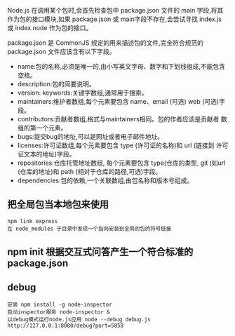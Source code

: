 Node.js 在调用某个包时,会首先检查包中 package.json 文件的 main 字段,将其作为包的接口模块,如果 package.json 或 main字段不存在,会尝试寻找 index.js 或 index.node 作为包的接口。

package.json 是 CommonJS 规定的用来描述包的文件,完全符合规范的 package.json 文件应该含有以下字段。
* name:包的名称,必须是唯一的,由小写英文字母、数字和下划线组成,不能包含
空格。
* description:包的简要说明。
* version: keywords:关键字数组,通常用于搜索。
* maintainers:维护者数组,每个元素要包含 name、email (可选) web (可选)字段。
* contributors:贡献者数组,格式与maintainers相同。包的作者应该是贡献者
数组的第一个元素。
* bugs:提交bug的地址,可以是网址或者电子邮件地址。
* licenses:许可证数组,每个元素要包含 type (许可证的名称)和 url (链接到
许可证文本的地址)字段。
* repositories:仓库托管地址数组, 每个元素要包含 type(仓库的类型, git )如url (仓库的地址)和 path (相对于仓库的路径,可选)字段。
* dependencies:包的依赖,一个关联数组,由包名称和版本号组成。

## 把全局包当本地包来使用
	npm link express
	在 node_modules 子目录中发现一个指向安装到全局的包的符号链接

## npm init 根据交互式问答产生一个符合标准的 package.json

## debug
	安装 npm install -g node-inspector
	启动inspector服务 node-inspector & 
	以debug模式运行node.js应用 node --debug debug.js
	http://127.0.0.1:8080/debug?port=5858


